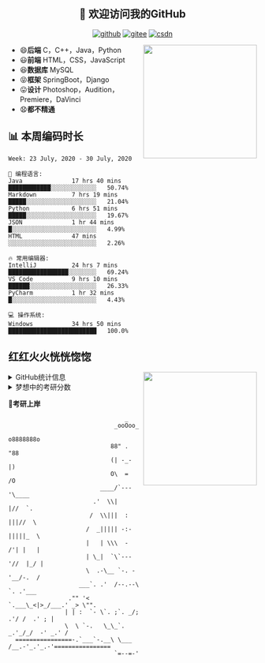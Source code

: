 <h2 align="center">👋 欢迎访问我的GitHub</h2>
<p align="center">
  <a href="https://github.com/eternidad33"><img src="https://img.shields.io/badge/GitHub-24292e" alt="github"></a>
  <a href="https://gitee.com/eternidad33"><img src="https://img.shields.io/badge/Gitee-fe7300" alt="gitee"></a>
  <a href="https://blog.csdn.net/qq_42907802"><img src="https://img.shields.io/badge/CSDN-cf000e" alt="csdn"></a>
</p>

<img align='right' src="https://cdn.jsdelivr.net/gh/eternidad33/picbed/img/883711.jpg" width="230">

- 😄**后端** C，C++，Java，Python
- 😃**前端** HTML，CSS，JavaScript
- 😆**数据库** MySQL
- 😝**框架** SpringBoot，Django
- 😛**设计** Photoshop，Audition，Premiere，DaVinci
- 😧**都不精通**

## 📊 本周编码时长

<!--START_SECTION:waka-->
```text
Week: 23 July, 2020 - 30 July, 2020

💬 编程语言: 
Java              17 hrs 40 mins      ████████████░░░░░░░░░░░░░   50.74% 
Markdown          7 hrs 19 mins       █████░░░░░░░░░░░░░░░░░░░░   21.04% 
Python            6 hrs 51 mins       █████░░░░░░░░░░░░░░░░░░░░   19.67% 
JSON              1 hr 44 mins        █░░░░░░░░░░░░░░░░░░░░░░░░   4.99% 
HTML              47 mins             ░░░░░░░░░░░░░░░░░░░░░░░░░   2.26%

🔥 常用编辑器: 
IntelliJ          24 hrs 7 mins       █████████████████░░░░░░░░   69.24% 
VS Code           9 hrs 10 mins       ██████░░░░░░░░░░░░░░░░░░░   26.33% 
PyCharm           1 hr 32 mins        █░░░░░░░░░░░░░░░░░░░░░░░░   4.43%

💻 操作系统: 
Windows           34 hrs 50 mins      █████████████████████████   100.0%

```


<!--END_SECTION:waka-->



## 红红火火恍恍惚惚

<img align='right' src="https://cdn.jsdelivr.net/gh/eternidad33/picbed/img/2020729.jpg" width="230">

<details>
<summary>GitHub统计信息</summary>

> 动态太少，不好意思展示
> 
> 下面的GitHub统计信息是来自于[github-readme-stats](https://github.com/anuraghazra/github-readme-stats)项目，里边有[中文文档](https://github.com/anuraghazra/github-readme-stats/blob/master/readme_cn.md)

<a href="https://github.com/eternidad33/eternidad33">
  <img align="center" src="https://github-readme-stats.anuraghazra1.vercel.app/api/top-langs/?username=eternidad33&theme=synthwave" />
</a>
<a href="https://github.com/eternidad33/eternidad33">
  <img align="center" src="https://github-readme-stats.anuraghazra1.vercel.app/api?username=eternidad33&show_icons=true&theme=synthwave" />
</a>
<br/>

#### 近期更新的仓库

<a href="https://github.com/eternidad33/eternidad33">
  <img align="center" src="https://github-readme-stats.anuraghazra1.vercel.app/api/pin/?username=eternidad33&repo=eternidad33&theme=synthwave" />
</a>    
<a href="https://gitee.com/eternidad33/leetcode">
  <img align="center" src="https://github-readme-stats.anuraghazra1.vercel.app/api/pin/?username=xy221&repo=leetcode&theme=synthwave" />
</a>
</details>
<details>
<summary>梦想中的考研分数</summary>

|  科目  | 分数 |
| :----: | :--: |
|  政治  | 100  |
|  英语  | 100  |
|  数学  | 150  |
| 专业课 | 150  |
|  总分  | 500  |

:alien: 哈哈，果然是在做梦
</details>


**🙏考研上岸**

```
                                 _                                  
                              _ooOoo_                               
                             o8888888o                              
                             88" . "88                              
                             (| -_- |)                              
                             O\  =  /O                              
                          ____/`---'\____                           
                        .'  \\|     |//  `.                         
                       /  \\|||  :  |||//  \                        
                      /  _||||| -:- |||||_  \                       
                      |   | \\\  -  /'| |   |                       
                      | \_|  `\`---'//  |_/ |                       
                      \  .-\__ `-. -'__/-.  /                       
                    ___`. .'  /--.--\  `. .'___                     
                 ."" '<  `.___\_<|>_/___.' _> \"".                  
                | | :  `- \`. ;`. _/; .'/ /  .' ; |           
                \  \ `-.   \_\_`. _.'_/_/  -' _.' /                 
  ================-.`___`-.__\ \___  /__.-'_.'_.-'================  
                              `=--=-'                            
```
